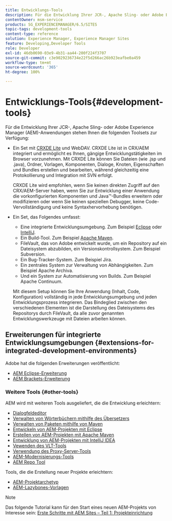 ```yaml
---
title: Entwicklungs-Tools
description: Für die Entwicklung Ihrer JCR-, Apache Sling- oder Adobe Experience Manager-Anwendungen stehen mehrere Toolsets zur Verfügung.
contentOwner: msm-service
products: SG_EXPERIENCEMANAGER/6.5/SITES
topic-tags: development-tools
content-type: reference
solution: Experience Manager, Experience Manager Sites
feature: Developing,Developer Tools
role: Developer
exl-id: 46db0690-03e9-4b31-aa44-200f224f3707
source-git-commit: c3e9029236734e22f5d266ac26b923eafbe0a459
workflow-type: tm+mt
source-wordcount: '365'
ht-degree: 100%

---
```


# Entwicklungs-Tools{#development-tools}

Für die Entwicklung Ihrer JCR-, Apache Sling- oder Adobe Experience Manager (AEM)-Anwendungen stehen Ihnen die folgenden Toolsets zur Verfügung:

* Ein Set mit [CRXDE Lite](/help/sites-developing/developing-with-crxde-lite.md) und WebDAV. CRXDE Lite ist in CRX/AEM integriert und ermöglicht es Ihnen, gängige Entwicklungstätigkeiten im Browser vorzunehmen. Mit CRXDE Lite können Sie Dateien (wie .jsp und .java), Ordner, Vorlagen, Komponenten, Dialoge, Knoten, Eigenschaften und Bundles erstellen und bearbeiten, während gleichzeitig eine Protokollierung und Integration mit SVN erfolgt.

  CRXDE Lite wird empfohlen, wenn Sie keinen direkten Zugriff auf den CRX/AEM-Server haben, wenn Sie zur Entwicklung einer Anwendung die vorkonfigurierten Komponenten und Java™-Bundles erweitern oder modifizieren oder wenn Sie keinen speziellen Debugger, keine Code-Vervollständigung und keine Syntaxhervorhebung benötigen.

* Ein Set, das Folgendes umfasst:
   * Eine integrierte Entwicklungsumgebung. Zum Beispiel [Eclipse](/help/sites-developing/howto-projects-eclipse.md) oder [IntelliJ](/help/sites-developing/ht-intellij.md).
   * Ein Build-Tool. Zum Beispiel [Apache Maven](/help/sites-developing/ht-projects-maven.md).
   * FileVault, das von Adobe entwickelt wurde, um ein Repository auf ein Dateisystem abzubilden, ein Versionskontrollsystem. Zum Beispiel Subversion.
   * Ein Bug-Tracker-System. Zum Beispiel Jira.
   * Ein zentrales System zur Verwaltung von Abhängigkeiten. Zum Beispiel Apache Archiva.
   * Und ein System zur Automatisierung von Builds. Zum Beispiel Apache Continuum.

  Mit diesem Setup können Sie Ihre Anwendung (Inhalt, Code, Konfiguration) vollständig in jede Entwicklungsumgebung und jeden Entwicklungsprozess integrieren. Das Bindeglied zwischen den verschiedenen Elementen ist die Darstellung des Dateisystems des Repositorys durch FileVault, da alle zuvor genannten Entwicklungswerkzeuge mit Dateien arbeiten können.

## Erweiterungen für integrierte Entwicklungsumgebungen {#extensions-for-integrated-development-environments}

Adobe hat die folgenden Erweiterungen veröffentlicht:

* [AEM Eclipse-Erweiterung](/help/sites-developing/aem-eclipse.md)
* [AEM Brackets-Erweiterung](/help/sites-developing/aem-brackets.md)

### Weitere Tools {#other-tools}

AEM wird mit weiteren Tools ausgeliefert, die die Entwicklung erleichtern:

* [Dialogfeldeditor](/help/sites-developing/dialog-editor.md)
* [Verwalten von Wörterbüchern mithilfe des Übersetzers](/help/sites-developing/i18n-translator.md)
* [Verwalten von Paketen mithilfe von Maven](/help/sites-developing/vlt-mavenplugin.md)
* [Entwickeln von AEM-Projekten mit Eclipse](/help/sites-developing/howto-projects-eclipse.md)
* [Erstellen von AEM-Projekten mit Apache Maven](/help/sites-developing/ht-projects-maven.md)
* [Entwicklung von AEM-Projekten mit IntelliJ IDEA](/help/sites-developing/ht-intellij.md)
* [Vewenden des VLT-Tools](/help/sites-developing/ht-vlttool.md)
* [Verwendung des Proxy-Server-Tools](/help/sites-developing/ht-proxy-server.md)
* [AEM-Modernisierungs-Tools](/help/sites-developing/modernization-tools.md)
* [AEM Repo Tool](/help/sites-developing/aem-repo-tool.md)

Tools, die die Erstellung neuer Projekte erleichtern:

* [AEM-Projektarchetyp](https://github.com/adobe/aem-project-archetype)
* [AEM-Lazybones-Vorlagen](https://github.com/Adobe-Consulting-Services/lazybones-aem-templates)

>[!NOTE]
>
>Das folgende Tutorial kann für den Start eines neuen AEM-Projekts von Interesse sein:
>[Erste Schritte mit AEM Sites – Teil 1: Projekteinrichtung](https://helpx.adobe.com/de/experience-manager/kt/sites/using/getting-started-wknd-tutorial-develop/part1.html)
